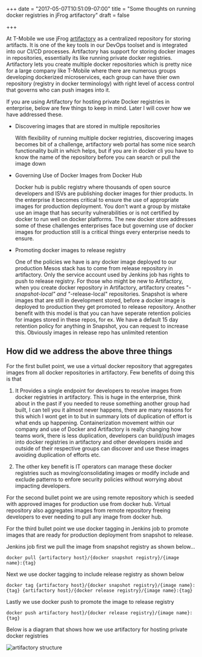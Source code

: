 +++
date = "2017-05-07T10:51:09-07:00"
title = "Some thoughts on running docker registries in jFrog artifactory"
draft = false

+++

At T-Mobile we use jFrog [artifactory](https://www.jfrog.com/artifactory/) as a centralized repository for storing artifacts. It is one of the key tools in our DevOps toolset and is integrated into our CI/CD processes. Artifactory has support for storing docker images in repositories, essentially its like running private docker registries. 
Artifactory lets you create multiple docker repositories which is pretty nice for a large company like T-Mobile where there are numerous groups developing dockerized microservices, each group can have thier own repository (registry in docker terminology) with right level of access control that governs who can push images into it.

If you are using Artifactory for hosting private Docker registries in enterprise, below are few things to keep in mind. Later I will cover how we have addressed these. 

* Discovering images that are stored in multiple repositories

    With flexibility of running multiple docker registries, discovering images becomes bit of a challenge, artifactory web portal has some nice search functionality built in which helps, but if you are in docker cli you have to know the name of the repository before you can search or pull the image down

* Governing Use of Docker Images from Docker Hub

    Docker hub is public registry where thousands of open source developers and ISVs are publishing docker images for thier products. In the enterprise it becomes critical to ensure the use of appropriate images for production deployment. You don't want a group by mistake use an image that has security vulnerabilities or is not certified by docker to run well on docker platforms. The new docker store addresses some of these challenges enterprises face but governing use of docker images for production still is a critical things every enterprise needs to ensure.

* Promoting docker images to release registry

    One of the policies we have is any docker image deployed to our production Mesos stack has to come from release repository in artifactory. Only the service account used by Jenkins job has rights to push to release registry. For those who might be new to Artifactory, when you create docker repository in Artifactory, artifactory creates "*-snapshot-local" and "*-release-local" repositories. Snapshot is where images that are still in development stored, before a docker image is deployed to production they get promoted to release repository. Another benefit with this model is that you can have seperate retention policies for images stored in these repos, for ex. We have a default 15 day retention policy for anything in Snapshot, you can request to increase this. Obviously images in release repo has unlimited retention

## How did we address the above three things
For the first bullet point, we use a virtual docker repository that aggregates images from all docker repositories in artifactory. Few benefits of doing this is that

1. It Provides a single endpoint for developers to resolve images from docker registries in artifactory. This is huge in the enterprise, think about in the past if you needed to reuse something another group had built, I can tell you it almost never happens, there are many reasons for this which I wont get in to but in summary lots of duplication of effort is what ends up happening. Containerization movement within our company and use of Docker and Artifactory is really changing how teams work, there is less duplication, developers can build/push images into docker registries in artifactory and other developers inside and outside of their respective groups can discover and use these images avoiding duplication of efforts etc. 

2. The other key benefit is IT operators can manage these docker registries such as moving/consolidating images or modify include and exclude patterns to enfore security policies without worrying about impacting developers.

For the second bullet point we are using remote repository which is seeded with approved images for production use from docker hub. Virtual repository also aggregates images from remote repository freeing developers to ever needing to pull any image from docker hub.

For the third bullet point we use docker tagging in Jenkins job to promote images that are ready for production deployment from snapshot to release.

Jenkins job first we pull the image from snapshot registry as shown below...

```
docker pull {artifactory host}/{docker snapshot registry}/{image name}:{tag} 

```
Next we use docker tagging to include release registry as shown below

```
docker tag {artifactory host}/{docker snapshot registry}/{image name}:{tag} {artifactory host}/{docker release registry}/{image name}:{tag}
```
Lastly we use docker push to promote the image to release registry

```
docker push artifactory host}/{docker release registry}/{image name}:{tag}
```

Below is a diagram that shows how we use artifactory for hosting private docker registries

![artifactory structure](http://rprakashg.io/images/artifactory.jpg)